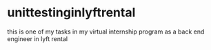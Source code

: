 # unittestinginlyftrental
this is one of my tasks in my virtual internship program as a back end engineer in lyft rental
